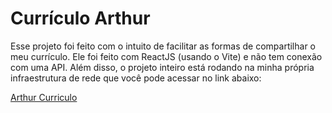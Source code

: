 # Currículo Arthur

Esse projeto foi feito com o intuito de facilitar as formas de compartilhar o meu currículo.
Ele foi feito com ReactJS (usando o Vite) e não tem conexão com uma API. Além disso, o projeto inteiro está rodando na minha própria infraestrutura de rede que você pode acessar no link abaixo:

[Arthur Curriculo](https://bit.ly/arthurCurriculo)
